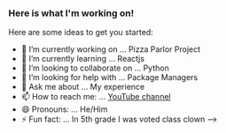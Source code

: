 ### Here is what I'm working on!

Here are some ideas to get you started:

- 🔭 I’m currently working on ... Pizza Parlor Project
- 🌱 I’m currently learning ... Reactjs
- 👯 I’m looking to collaborate on ... Python
- 🤔 I’m looking for help with ... Package Managers
- 💬 Ask me about ... My experience
- 📫 How to reach me: ... [YouTube channel](https://www.youtube.com/user/Danteburnett/videos)
- 😄 Pronouns: ... He/Him
- ⚡ Fun fact: ... In 5th grade I was voted class clown
-->
